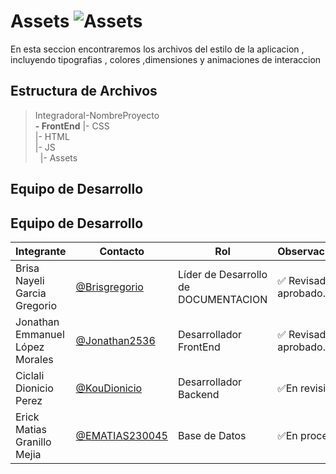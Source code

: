 # Assets  ![Assets](https://img.shields.io/badge/GitHub-100000?style=for-the-badge&logo=github&logoColor=white)


 En esta seccion encontraremos los archivos del estilo de la aplicacion , incluyendo tipografias , colores ,dimensiones y animaciones de interaccion
## Estructura de Archivos

>IntegradoraI-NombreProyecto<br>
>  **- FrontEnd**
>|- CSS<br>
>|- HTML<br>
>|- JS<br>
>&nbsp;&nbsp;|- Assets<br>


## Equipo de Desarrollo

## Equipo de Desarrollo

|Integrante|Contacto|Rol|Observaciones|
|------------|--------|---|---|
|Brisa Nayeli Garcia Gregorio|[@Brisgregorio](https://github.com/Brisgregorio)|Líder de Desarrollo de DOCUMENTACION |✅ Revisado y aprobado.|
|Jonathan Emmanuel López Morales|[@Jonathan2536](https://github.com/Jonathan2536)|Desarrollador FrontEnd| ✅ Revisado y aprobado.|
|Ciclali Dionicio Perez|[@KouDionicio](https://github.com/KouDionicio)|Desarrollador Backend|✅En revision|
|Erick Matias Granillo Mejia|[@EMATIAS230045](https://github.com/EMATIAS230045)|Base de Datos|✅En proceso|